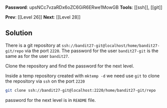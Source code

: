 **Password**: upsNCc7vzaRDx6oZC6GiR6ERwe1MowGB
**Tools**: [[ssh]], [[git]]

**Prev**: [[Level 26]]
**Next**: [[Level 28]]
## Solution
There is a git repository at `ssh://bandit27-git@localhost/home/bandit27-git/repo` via the port `2220`. The password for the user `bandit27-git` is the same as for the user `bandit27`.

Clone the repository and find the password for the next level.

Inside a temp repository created with `mktemp -d` we need use `git` to clone the repository via `ssh` on the port `2220`

```bash
git clone ssh://bandit27-git@localhost:2220/home/bandit27-git/repo
```

password for the next level is in `README` file.